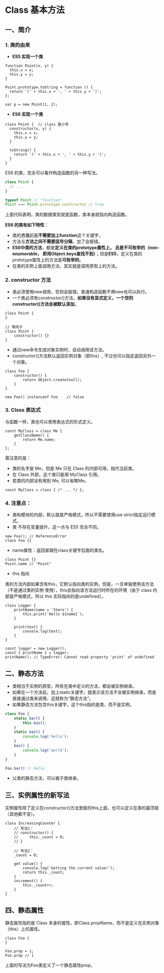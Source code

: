 # Class 基本方法

## 一、简介

### 1. 类的由来
* **ES5 实现一个类**

```JS
function Point(x, y) {
  this.x = x;
  this.y = y;
}

Point.prototype.toString = function () {
  return '(' + this.x + ', ' + this.y + ')';
};

var p = new Point(1, 2);
```

* **ES6 实现一个类**

```JS
class Point {  // class 是小写
  constructor(x, y) {
    this.x = x;
    this.y = y;
  }

  toString() {
    return '(' + this.x + ', ' + this.y + ')';
  }
}
```

ES6 的类，完全可以看作构造函数的另一种写法。

```js
class Point {
  // ...
}

typeof Point // "function"
Point === Point.prototype.constructor // true
```
上面代码表明，类的数据类型就是函数，类本身就指向构造函数。

**ES6 的类有如下特性**：
* 类的**方法**前面**不需要加上function**这个关键字，
* 方法与**方法之间不需要逗号分隔**，加了会报错。
* **ES6中类的方法**，都是**定义在类的prototype属性上， 且是不可枚举的（non-enumerable， 即用Object.keys查找不到）**；但是**ES5**，定义在类的prototype属性上的方法是**可枚举的**。
* 在类的实例上面调用方法，其实就是调用原型上的方法。

### 2. constructor 方法
* 类必须使用new调用，否则会报错。普通构造函数不用new也可以执行。
* 一个类必须有constructor()方法，**如果没有显式定义，一个空的constructor()方法会被默认添加**。
```JS
class Point {
}

// 等同于
class Point {
    constructor() {}
}
```
* 通过new命令生成对象实例时，自动调用该方法。
* constructor()方法默认返回实例对象（即this）, 不过也可以指定返回另外一个对象。
```JS
class Foo {
    constructor() {
        return Object.create(null);
    }
}

new Foo() instanceof Foo    // false
```

### 3. Clsss 表达式
与函数一样，类也可以使用表达式的形式定义。

```JS
const MyClass = class Me {
    getClassName() {
        return Me.name;
    }
};
```
需注意的是：
* 类的名字是 Me，但是 Me 只在 Class 的内部可用，指代当前类。
* 在 Class 外部，这个类只能用 MyClass 引用。
* 若类的内部没有用到 Me, 可以省略Me。
```JS
const MyClass = class { /* ... */ };
```

### 4. 注意点：
* 类和模块的内部，默认就是严格模式，所以不需要使用use strict指定运行模式。
* 类 不存在变量提升，这一点与 ES5 完全不同。
```JS
new Foo(); // ReferenceError
class Foo {}
```
* name属性：返回紧跟在class关键字后面的类名。
```JS
class Point {}
Point.name // "Point"
```
* this 指向

类的方法内部如果含有this，它默认指向类的实例。但是，一旦单独使用该方法（不是通过类的实例 使用），this会指向该方法运行时所在的环境（由于 class 内部是严格模式，所以 this 实际指向的是undefined）。
```JS
class Logger {
    printName(name = 'there') {
        this.print(`Hello ${name}`);
    }

    print(text) {
        console.log(text);
    }
}

const logger = new Logger();
const { printName } = logger;
printName(); // TypeError: Cannot read property 'print' of undefined
```

## 二、静态方法

* 类相当于实例的原型，所有在类中定义的方法，都会被实例继承。
* 如果在一个方法前，加上static关键字，就表示该方法不会被实例继承，而是直接通过类来调用，这就称为“静态方法”。
* 如果静态方法包含this关键字，这个this指的是类，而不是实例。
```js
class Foo {
    static bar() {
        this.baz();
    }
    static baz() {
        console.log('hello');
    }
    baz() {
        console.log('world');
    }
}

Foo.bar() // hello
```

* 父类的静态方法，可以被子类继承。

## 三、实例属性的新写法 

实例属性除了定义在constructor()方法里面的this上面，也可以定义在类的最顶层（其他都不变）。

```JS
class IncreasingCounter {
    // 写法1：
    // constructor() {
    //     this._count = 0;
    // }

    // 写法2：
    _count = 0;

    get value() {
        console.log('Getting the current value!');
        return this._count;
    }
    increment() {
        this._count++;
    }
}
```

## 四、静态属性
静态属性指的是 Class 本身的属性，即Class.propName，而不是定义在实例对象（this）上的属性。

```JS
class Foo {
}

Foo.prop = 1;
Foo.prop // 1
```
上面的写法为Foo类定义了一个静态属性prop。

